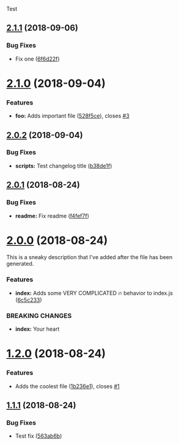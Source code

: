 Test

## [2.1.1](https://github.com/jcowman2/test-release-workflow/compare/v2.1.0...v2.1.1) (2018-09-06)


### Bug Fixes

* Fix one ([6f6d22f](https://github.com/jcowman2/test-release-workflow/commit/6f6d22f))

# [2.1.0](https://github.com/jcowman2/test-release-workflow/compare/v2.0.2...v2.1.0) (2018-09-04)


### Features

* **foo:** Adds important file ([528f5ce](https://github.com/jcowman2/test-release-workflow/commit/528f5ce)), closes [#3](https://github.com/jcowman2/test-release-workflow/issues/3)

## [2.0.2](https://github.com/jcowman2/test-release-workflow/compare/v2.0.1...v2.0.2) (2018-09-04)


### Bug Fixes

* **scripts:** Test changelog title ([b38de1f](https://github.com/jcowman2/test-release-workflow/commit/b38de1f))

## [2.0.1](https://github.com/jcowman2/test-release-workflow/compare/v2.0.0...v2.0.1) (2018-08-24)


### Bug Fixes

* **readme:** Fix readme ([f4fef7f](https://github.com/jcowman2/test-release-workflow/commit/f4fef7f))

# [2.0.0](https://github.com/jcowman2/test-release-workflow/compare/v1.2.0...v2.0.0) (2018-08-24)

This is a sneaky description that I've added after the file has been generated.

### Features

* **index:** Adds some VERY COMPLICATED :fire: behavior to index.js ([6c5c233](https://github.com/jcowman2/test-release-workflow/commit/6c5c233))


### BREAKING CHANGES

* **index:** Your heart

# [1.2.0](https://github.com/jcowman2/test-release-workflow/compare/v1.1.1...v1.2.0) (2018-08-24)


### Features

* Adds the coolest file ([1b236e1](https://github.com/jcowman2/test-release-workflow/commit/1b236e1)), closes [#1](https://github.com/jcowman2/test-release-workflow/issues/1)

## [1.1.1](https://github.com/jcowman2/test-release-workflow/compare/v1.1.0...v1.1.1) (2018-08-24)


### Bug Fixes

* Test fix ([563ab6b](https://github.com/jcowman2/test-release-workflow/commit/563ab6b))
